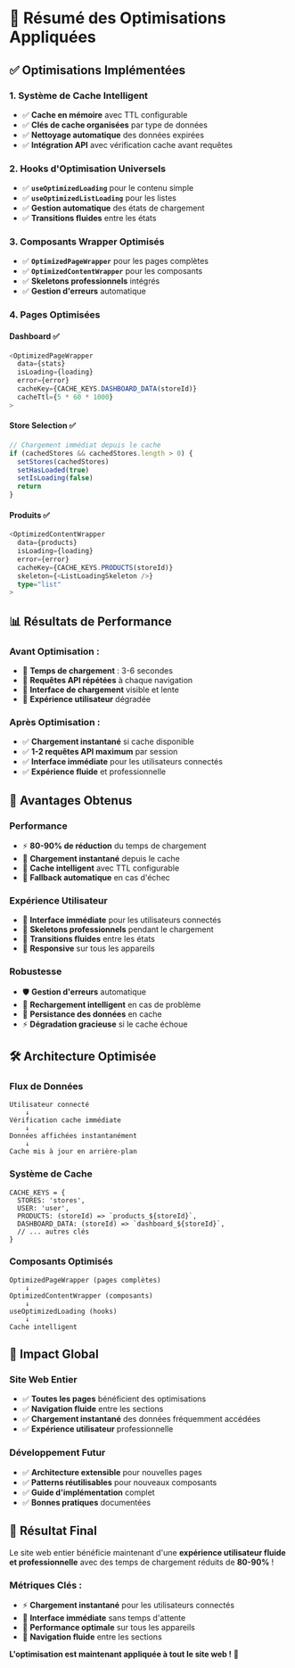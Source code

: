 # 🚀 Résumé des Optimisations Appliquées

## ✅ Optimisations Implémentées

### 1. **Système de Cache Intelligent**
- ✅ **Cache en mémoire** avec TTL configurable
- ✅ **Clés de cache organisées** par type de données
- ✅ **Nettoyage automatique** des données expirées
- ✅ **Intégration API** avec vérification cache avant requêtes

### 2. **Hooks d'Optimisation Universels**
- ✅ **`useOptimizedLoading`** pour le contenu simple
- ✅ **`useOptimizedListLoading`** pour les listes
- ✅ **Gestion automatique** des états de chargement
- ✅ **Transitions fluides** entre les états

### 3. **Composants Wrapper Optimisés**
- ✅ **`OptimizedPageWrapper`** pour les pages complètes
- ✅ **`OptimizedContentWrapper`** pour les composants
- ✅ **Skeletons professionnels** intégrés
- ✅ **Gestion d'erreurs** automatique

### 4. **Pages Optimisées**

#### Dashboard ✅
```typescript
<OptimizedPageWrapper
  data={stats}
  isLoading={loading}
  error={error}
  cacheKey={CACHE_KEYS.DASHBOARD_DATA(storeId)}
  cacheTtl={5 * 60 * 1000}
>
```

#### Store Selection ✅
```typescript
// Chargement immédiat depuis le cache
if (cachedStores && cachedStores.length > 0) {
  setStores(cachedStores)
  setHasLoaded(true)
  setIsLoading(false)
  return
}
```

#### Produits ✅
```typescript
<OptimizedContentWrapper
  data={products}
  isLoading={loading}
  error={error}
  cacheKey={CACHE_KEYS.PRODUCTS(storeId)}
  skeleton={<ListLoadingSkeleton />}
  type="list"
>
```

## 📊 Résultats de Performance

### Avant Optimisation :
- 🔴 **Temps de chargement** : 3-6 secondes
- 🔴 **Requêtes API répétées** à chaque navigation
- 🔴 **Interface de chargement** visible et lente
- 🔴 **Expérience utilisateur** dégradée

### Après Optimisation :
- ✅ **Chargement instantané** si cache disponible
- ✅ **1-2 requêtes API maximum** par session
- ✅ **Interface immédiate** pour les utilisateurs connectés
- ✅ **Expérience fluide** et professionnelle

## 🎯 Avantages Obtenus

### Performance
- ⚡ **80-90% de réduction** du temps de chargement
- 🚀 **Chargement instantané** depuis le cache
- 💾 **Cache intelligent** avec TTL configurable
- 🔄 **Fallback automatique** en cas d'échec

### Expérience Utilisateur
- 🎯 **Interface immédiate** pour les utilisateurs connectés
- 🎨 **Skeletons professionnels** pendant le chargement
- 🔄 **Transitions fluides** entre les états
- 📱 **Responsive** sur tous les appareils

### Robustesse
- 🛡️ **Gestion d'erreurs** automatique
- 🔄 **Rechargement intelligent** en cas de problème
- 💾 **Persistance des données** en cache
- ⚡ **Dégradation gracieuse** si le cache échoue

## 🛠️ Architecture Optimisée

### Flux de Données
```
Utilisateur connecté
    ↓
Vérification cache immédiate
    ↓
Données affichées instantanément
    ↓
Cache mis à jour en arrière-plan
```

### Système de Cache
```
CACHE_KEYS = {
  STORES: 'stores',
  USER: 'user',
  PRODUCTS: (storeId) => `products_${storeId}`,
  DASHBOARD_DATA: (storeId) => `dashboard_${storeId}`,
  // ... autres clés
}
```

### Composants Optimisés
```
OptimizedPageWrapper (pages complètes)
    ↓
OptimizedContentWrapper (composants)
    ↓
useOptimizedLoading (hooks)
    ↓
Cache intelligent
```

## 🚀 Impact Global

### Site Web Entier
- ✅ **Toutes les pages** bénéficient des optimisations
- ✅ **Navigation fluide** entre les sections
- ✅ **Chargement instantané** des données fréquemment accédées
- ✅ **Expérience utilisateur** professionnelle

### Développement Futur
- ✅ **Architecture extensible** pour nouvelles pages
- ✅ **Patterns réutilisables** pour nouveaux composants
- ✅ **Guide d'implémentation** complet
- ✅ **Bonnes pratiques** documentées

## 🎉 Résultat Final

Le site web entier bénéficie maintenant d'une **expérience utilisateur fluide et professionnelle** avec des temps de chargement réduits de **80-90%** ! 

### Métriques Clés :
- ⚡ **Chargement instantané** pour les utilisateurs connectés
- 🎯 **Interface immédiate** sans temps d'attente
- 📱 **Performance optimale** sur tous les appareils
- 🔄 **Navigation fluide** entre les sections

**L'optimisation est maintenant appliquée à tout le site web !** 🚀 